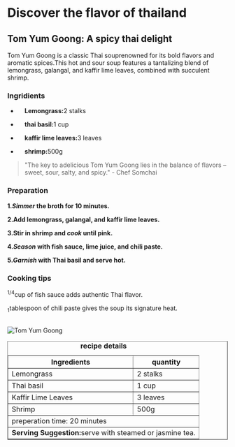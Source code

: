 <!DOCTYPE html>

<html lang="en">


<head>

<meta charset="UTF 8">

<title>Taste of Travel</title>

<meta name="embark on a culinary adventure with  taste of travel, exploring global flavor recipe.">


</head>

<body>
  
<h1>Discover the flavor of thailand</h1>
<h2>Tom Yum Goong: A spicy thai delight</h2>
<p>Tom Yum Goong is a classic Thai souprenowned for its bold flavors and aromatic spices.This hot and sour soup features a tantalizing blend of lemongrass, galangal, and kaffir lime leaves, combined with succulent shrimp.</p>

<h3>Ingridients</h3>

<ul><li>

    <strong>Lemongrass:</strong>2 stalks</li><li>

    <strong>thai basil:</strong>1 cup</li><li>

    <strong>kaffir lime leaves:</strong>3 leaves</li><li>

    <strong>shrimp:</strong>500g</li></ul>


<blockquote>"The key to adelicious Tom Yum Goong lies in the balance of flavors – sweet, sour, salty, and spicy." - Chef Somchai </blockquote>


<h3>Preparation</h3>

<strong>1.<em>Simmer</em> the broth for 10 minutes.</strong><br>

<strong>2.Add lemongrass, galangal, and kaffir lime leaves.</strong><br>

<strong>3.Stir in shrimp and <em>cook</em> until pink.</strong><br>

<strong>4.<em>Season</em> with fish sauce, lime juice, and chili paste.</strong><br>

<strong>5.<em>Garnish</em> with Thai basil and serve hot.</strong>

<h3>Cooking tips</h3><p>

<sup>1/4</sup>cup of fish sauce adds authentic Thai flavor.<br>

<sub>1</sub>tablespoon of chili paste gives the soup its signature heat.<br></p>

<br>
<img src="https://edube.org/uploads/media/default/0001/04/thai-soup.jpg" alt="Tom Yum Goong">

<table border="1"
cellpadding="5"
cellspacing="0"><caption><strong>recipe details</strong></caption>
<thead>
<tr>
<th>Ingredients</th>
<th>quantity</th>
</tr>
</thead>
<tbody>

<tr>
<td>Lemongrass</td>
<td>2 stalks</td>
</tr>
<tr>
<td>Thai basil</td>
<td>1 cup</td>
</tr>
<tr>
<td>Kaffir Lime Leaves</td>
<td>3 leaves</td>
</tr>
<tr>
<td>Shrimp</td>
<td>500g</td>
</tr>
<tr>
    <td colspan="2">preperation time: 20 minutes</td>
</tr>
<tr>
    <td colspan="2"><strong>Serving Suggestion:</strong>serve with steamed or jasmine tea.</td>
</tr>
</tbody>
</table>

</body>
</html>
